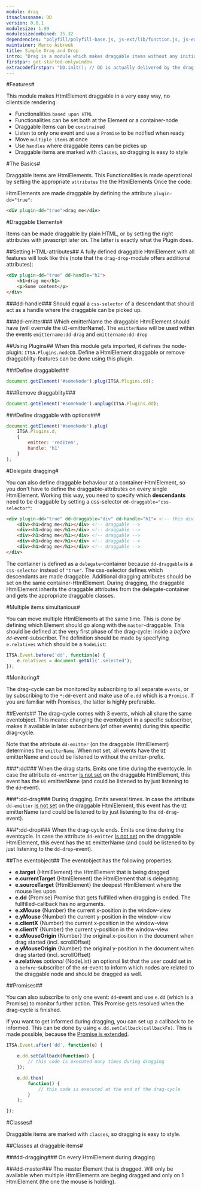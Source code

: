 ```yaml
---
module: drag
itsaclassname: DD
version: 0.0.1
modulesize: 1.99
modulesizecombined: 15.32
dependencies: "polyfill/polyfill-base.js, js-ext/lib/function.js, js-ext/lib/object.js, utils, event"
maintainer: Marco Asbreuk
title: Simple Drag and Drop
intro: "Drag is a module which makes draggable items without any initialisation: <b>just plain HTML</b>. The code that takes care of this is loaded once and uses event-delegation to perform its task. You can set attributes on the HtmlElements and they will act as draggables. Of coarse these functionality can be given afterwards using javascript: you can set attributes yourself, or use Plugin's on the HtmlElements.<br><br>Because HTML defines the drag-behaviour, this module is <u>perfectly suited for serverside rendering</u>.<br><br>Dragging is done using the event-dom module which uses event delegation. Therefore it is very efficient, flexible and has no memoryleaks when dom-nodes are removed."
firstpar: get-started-onlywindow
extracodefirstpar: "DD.init(); // DD is actually delivered by the drag-drop module which extends drag"
---
```


#Features#

This module makes HtmlElement draggable in a very easy way, no clientside rendering:

* Functionalities `based upon HTML`
* Functionalities can be set both at the Element or a container-node
* Draggable items can be `constrained`
* Listen to only one event and use a `Promise` to be notified when ready
* Move `multiple items` at once
* Use `handles` where draggable items can be pickes up
* Draggable items are marked with `classes`, so dragging is easy to style


#The Basics#

Draggable items are HtmlElements. This Functionalities is made operational by setting the appropriate `attributes` the the HtmlElements Once the code:


HtmlElements are made draggable by defining the attribute `plugin-dd="true"`:

```html
<div plugin-dd="true">drag me</div>
```



#Draggable Elements#

Items can be made draggable by plain HTML, or by setting the right attributes with javascript later on. The latter is exactly what the Plugin does.

##Setting HTML-attributes##
A fully defined draggable HtmlElement with all features will look like this (note that the `drag-drop`-module offers additional attributes):

```html
<div plugin-dd="true" dd-handle="h1">
    <h1>drag me</h1>
    <p>Some content</p>
</div>
```

###dd-handle###
Should equal a `css-selector` of a descendant that should act as a handle where the draggable can be picked up.

###dd-emitter###
Which emitterName the draggable HtmlElement should have (will overrule the `UI`-emitterName). The `emitterName` will be used within the events `emittername:dd-drag` and `emittername:dd-drop`

##Using Plugins##
When this module gets imported, it defines the node-plugin: `ITSA.Plugins.nodeDD`. Define a HtmlElement draggable or remove draggablilty-features can be done using this plugin.

###Define draggable###
```js
document.getElement('#someNode').plug(ITSA.Plugins.dd);
```

###Remove draggablity###
```js
document.getElement('#someNode').unplug(ITSA.Plugins.dd);
```

###Define draggable with options###
```js
document.getElement('#someNode').plug(
    ITSA.Plugins.d,
    {
        emitter: 'redItem',
        handle: 'h1'
    }
);
```


#Delegate dragging#

You can also define draggable behaviour at a container-HtmlElement, so you don't have to define the draggable-attributes on every single HtmlElement. Working this way, you need to specify which **descendants** need to be draggable by setting a css-selector `dd-draggable="css-selector"`:

```html
<div plugin-dd="true" dd-draggable="div" dd-handle="h1"> <!-- this div is not draggable -->
    <div><h1>drag me</h1></div> <!-- draggable -->
    <div><h1>drag me</h1></div> <!-- draggable -->
    <div><h1>drag me</h1></div> <!-- draggable -->
    <div><h1>drag me</h1></div> <!-- draggable -->
    <div><h1>drag me</h1></div> <!-- draggable -->
</div>
```
The container is defined as a `delegate`-container because `dd-draggable` is a `css-selector` instead of `"true"`. The css-selector defines which descendants are made draggable. Additional dragging attributes should be set on the same container-HtmlElement. During dragging, the draggable HtmlElement inherits the draggable attributes from the delegate-container and gets the appropriate draggable classes.


#Multiple items simultanious#

You can move multiple HtmlElements at the same time. This is done by defining which Element should go along with the `master`-draggable. This should be defined at the very first phase of the drag-cycle: inside a _before `dd`-event_-subscriber. The definition should be made by specifying `e.relatives` which should be a `NodeList`:

```js
ITSA.Event.before('dd', function(e) {
    e.relatives = document.getAll('.selected');
});
```


#Monitoring#

The drag-cycle can be monitored by subscribing to all separate `events`, or by subscribing to the `*:dd`-event and make use of `e.dd` which is a `Promise`. If you are familiar with Promises, the latter is highly preferable.

##Events##
The drag-cycle comes with 3 events, which all share the same eventobject. This means: changing the eventobject in a specific subscriber, makes it available in later subscribers (of other events) during this specific drag-cycle.

Note that the attribute `dd-emitter` (on the draggable HtmlElement) determines the `emitterName`. When not set, all events have the `UI` emitterName and could be listened to without the emitter-prefix.

###*:dd###
When the drag starts. Emits one time during the eventcycle. In case the attribute `dd-emitter` <u>is not set</u> on the draggable HtmlElement, this event has the `UI` emitterName (and could be listened to by just listening to the `dd`-event).

###*:dd-drag###
During dragging. Emits several times. In case the attribute `dd-emitter` <u>is not set</u> on the draggable HtmlElement, this event has the `UI` emitterName (and could be listened to by just listening to the `dd-drag`-event).

###*:dd-drop###
When the drag-cycle ends. Emits one time during the eventcycle. In case the attribute `dd-emitter` <u>is not set</u> on the draggable HtmlElement, this event has the `UI` emitterName (and could be listened to by just listening to the `dd-drop`-event).

##The eventobject##
The eventobject has the following properties:

* **e.target** {HtmlElement} the HtmlElement that is being dragged
* **e.currentTarget** {HtmlElement} the HtmlElement that is delegating
* **e.sourceTarget** {HtmlElement} the deepest HtmlElement where the mouse lies upon
* **e.dd** {Promise} Promise that gets fulfilled when dragging is ended. The fullfilled-callback has no arguments.
* **e.xMouse** {Number} the current x-position in the window-view
* **e.yMouse** {Number} the current y-position in the window-view
* **e.clientX** {Number} the current x-position in the window-view
* **e.clientY** {Number} the current y-position in the window-view
* **e.xMouseOrigin** {Number} the original x-position in the document when drag started (incl. scrollOffset)
* **e.yMouseOrigin** {Number} the original y-position in the document when drag started (incl. scrollOffset)
* **e.relatives** _optional_ {NodeList} an optional list that the user could set in a `before`-subscriber of the `dd`-event to inform which nodes are related to the draggable node and should be dragged as well.


##Promises##

You can also subscribe to only one event: `dd`-event and use `e.dd` (which is a Promise) to monitor further action. This Promise gets resolved when the drag-cycle is finished.

If you want to get informed during dragging, you can set up a callback to be informed. This can be done by using `e.dd.setCallback(callbackFn)`. This is made possible, because the [Promise is extended](../js-ext/index.html#promise.manage).

```js
ITSA.Event.after('dd', function(e) {

    e.dd.setCallback(function() {
        // this code is executed many times during dragging
    });

    e.dd.then(
        function() {
            // this code is executed at the end of the drag-cycle
        }
    );

});
```

#Classes#

Draggable items are marked with `classes`, so dragging is easy to style.

##Classes at draggable items#

###dd-dragging###
On every HtmlElement during dragging

###dd-master###
The master Element that is dragged. Will only be available when multiple HtmlElements are beging dragged and only on 1 HtmlElement (the one the mouse is holding).